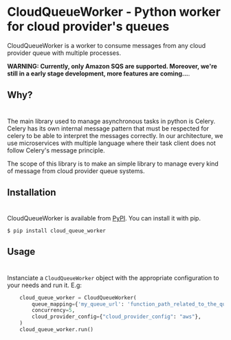 # CloudQueueWorker - Python worker for cloud provider's queues

CloudQueueWorker is a worker to consume messages from any cloud provider queue with multiple processes. 

**WARNING: Currently, only Amazon SQS are supported. Moreover, we're still in a early stage development, more features are coming...**.


## Why?
#

The main library used to manage asynchronous tasks in python is Celery. Celery has its own internal message pattern that must be respected for celery to be able to interpret the messages correctly. In our architecture, we use microservices with multiple language where their task client does not follow Celery's message principle. 

The scope of this library is to make an simple library to manage every kind of message from cloud provider queue systems.

## Installation
#

CloudQueueWorker is available from [PyPI](https://pypi.python.org/). You can install it with pip.
```
$ pip install cloud_queue_worker
```

## Usage
#

Instanciate a `CloudQueueWorker` object with the appropriate configuration to your needs and run it. E.g:
```python
    cloud_queue_worker = CloudQueueWorker(
        queue_mapping={'my_queue_url': 'function_path_related_to_the_queue_to_execute'},
        concurrency=5,
        cloud_provider_config={"cloud_provider_config": "aws"},
    )
    cloud_queue_worker.run()
```